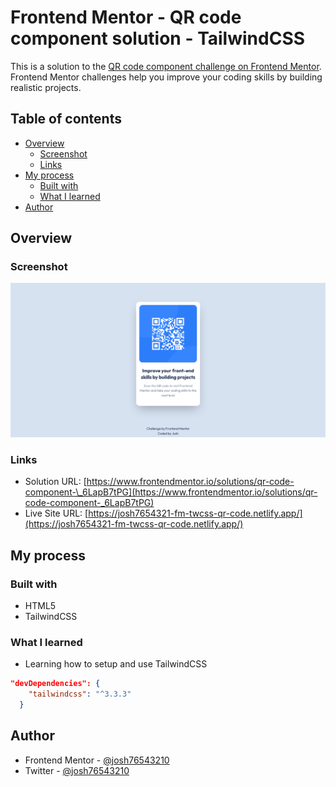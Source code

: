# Frontend Mentor - QR code component solution - TailwindCSS

This is a solution to the [QR code component challenge on Frontend Mentor](https://www.frontendmentor.io/challenges/qr-code-component-iux_sIO_H). Frontend Mentor challenges help you improve your coding skills by building realistic projects.

## Table of contents

- [Overview](#overview)
  - [Screenshot](#screenshot)
  - [Links](#links)
- [My process](#my-process)
  - [Built with](#built-with)
  - [What I learned](#what-i-learned)
- [Author](#author)

## Overview

### Screenshot

![](./assets/images/screenshot.png)

### Links

- Solution URL: [https://www.frontendmentor.io/solutions/qr-code-component-\_6LapB7tPG](https://www.frontendmentor.io/solutions/qr-code-component-_6LapB7tPG)
- Live Site URL: [https://josh7654321-fm-twcss-qr-code.netlify.app/](https://josh7654321-fm-twcss-qr-code.netlify.app/)

## My process

### Built with

- HTML5
- TailwindCSS

### What I learned

- Learning how to setup and use TailwindCSS

```json
"devDependencies": {
    "tailwindcss": "^3.3.3"
  }
```

## Author

- Frontend Mentor - [@josh76543210](https://www.frontendmentor.io/profile/josh76543210)
- Twitter - [@josh76543210](https://www.twitter.com/josh76543210)
